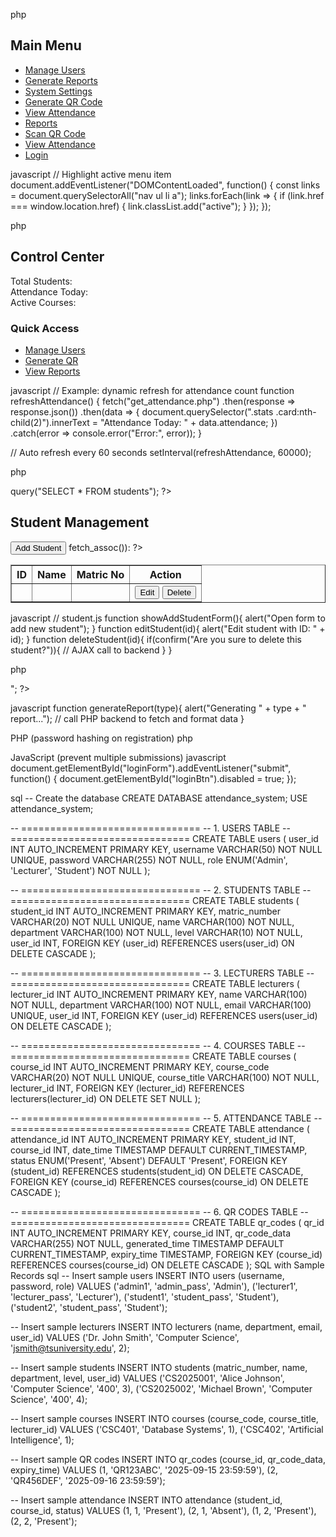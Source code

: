 php
<?php
session_start();

// Sample role from session
$role = $_SESSION['role'] ?? 'guest';
?>

<!DOCTYPE html>
<html lang="en">
<head>
  <meta charset="UTF-8">
  <title>Main Menu</title>
  <link rel="stylesheet" href="styles.css">
</head>
<body>
  <h2>Main Menu</h2>
  <nav>
    <ul>
      <?php if ($role === 'Admin'): ?>
        <li><a href="manage_users.php">Manage Users</a></li>
        <li><a href="generate_reports.php">Generate Reports</a></li>
        <li><a href="settings.php">System Settings</a></li>
      <?php elseif ($role === 'Lecturer'): ?>
        <li><a href="generate_qr.php">Generate QR Code</a></li>
        <li><a href="view_attendance.php">View Attendance</a></li>
        <li><a href="reports.php">Reports</a></li>
      <?php elseif ($role === 'Student'): ?>
        <li><a href="scan_qr.php">Scan QR Code</a></li>
        <li><a href="my_attendance.php">View Attendance</a></li>
      <?php else: ?>
        <li><a href="login.php">Login</a></li>
      <?php endif; ?>
    </ul>
  </nav>
</body>
</html>

javascript
// Highlight active menu item
document.addEventListener("DOMContentLoaded", function() {
  const links = document.querySelectorAll("nav ul li a");
  links.forEach(link => {
    if (link.href === window.location.href) {
      link.classList.add("active");
    }
  });
});

php
<?php
// Simulated data - in real system this comes from DB
$total_students = 1200;
$today_attendance = 875;
$active_courses = 25;
?>

<!DOCTYPE html>
<html lang="en">
<head>
  <meta charset="UTF-8">
  <title>Control Center</title>
  <link rel="stylesheet" href="styles.css">
</head>
<body>
  <h2>Control Center</h2>
  <section class="stats">
    <div class="card">Total Students: <?php echo $total_students; ?></div>
    <div class="card">Attendance Today: <?php echo $today_attendance; ?></div>
    <div class="card">Active Courses: <?php echo $active_courses; ?></div>
  </section>

  <section class="quick-links">
    <h3>Quick Access</h3>
    <ul>
      <li><a href="manage_users.php">Manage Users</a></li>
      <li><a href="generate_qr.php">Generate QR</a></li>
      <li><a href="reports.php">View Reports</a></li>
    </ul>
  </section>
</body>
</html>

javascript
// Example: dynamic refresh for attendance count
function refreshAttendance() {
  fetch("get_attendance.php")
    .then(response => response.json())
    .then(data => {
      document.querySelector(".stats .card:nth-child(2)").innerText = 
        "Attendance Today: " + data.attendance;
    })
    .catch(error => console.error("Error:", error));
}

// Auto refresh every 60 seconds
setInterval(refreshAttendance, 60000);


php
<!-- student_management.php -->
<?php
// Fetch student list
include("db_connect.php");
$result = $conn->query("SELECT * FROM students");
?>
<h2>Student Management</h2>
<button onclick="showAddStudentForm()">Add Student</button>
<table border="1">
  <tr><th>ID</th><th>Name</th><th>Matric No</th><th>Action</th></tr>
  <?php while($row = $result->fetch_assoc()): ?>
    <tr>
      <td><?= $row['id']; ?></td>
      <td><?= $row['name']; ?></td>
      <td><?= $row['matric_no']; ?></td>
      <td>
        <button onclick="editStudent(<?= $row['id']; ?>)">Edit</button>
        <button onclick="deleteStudent(<?= $row['id']; ?>)">Delete</button>
      </td>
    </tr>
  <?php endwhile; ?>
</table>

javascript
// student.js
function showAddStudentForm(){
    alert("Open form to add new student");
}
function editStudent(id){
    alert("Edit student with ID: " + id);
}
function deleteStudent(id){
    if(confirm("Are you sure to delete this student?")){
        // AJAX call to backend
    }
}

php
<?php
include("phpqrcode/qrlib.php");
$course_id = 101;
QRcode::png("course:$course_id:".time(), "attendance_qr.png");
echo "<img src='attendance_qr.png' />";
?>

javascript
function generateReport(type){
    alert("Generating " + type + " report...");
    // call PHP backend to fetch and format data
}

PHP (password hashing on registration)
php
<?php
$hashedPassword = password_hash($_POST['password'], PASSWORD_BCRYPT);
$sql = "INSERT INTO users(username, password) VALUES('$username', '$hashedPassword')";
mysqli_query($conn, $sql);
?>
JavaScript (prevent multiple submissions)
javascript
document.getElementById("loginForm").addEventListener("submit", function() {
    document.getElementById("loginBtn").disabled = true;
});

sql
-- Create the database
CREATE DATABASE attendance_system;
USE attendance_system;

-- ===============================
-- 1. USERS TABLE
-- ===============================
CREATE TABLE users (
    user_id INT AUTO_INCREMENT PRIMARY KEY,
    username VARCHAR(50) NOT NULL UNIQUE,
    password VARCHAR(255) NOT NULL,
    role ENUM('Admin', 'Lecturer', 'Student') NOT NULL
);

-- ===============================
-- 2. STUDENTS TABLE
-- ===============================
CREATE TABLE students (
    student_id INT AUTO_INCREMENT PRIMARY KEY,
    matric_number VARCHAR(20) NOT NULL UNIQUE,
    name VARCHAR(100) NOT NULL,
    department VARCHAR(100) NOT NULL,
    level VARCHAR(10) NOT NULL,
    user_id INT,
    FOREIGN KEY (user_id) REFERENCES users(user_id) ON DELETE CASCADE
);

-- ===============================
-- 3. LECTURERS TABLE
-- ===============================
CREATE TABLE lecturers (
    lecturer_id INT AUTO_INCREMENT PRIMARY KEY,
    name VARCHAR(100) NOT NULL,
    department VARCHAR(100) NOT NULL,
    email VARCHAR(100) UNIQUE,
    user_id INT,
    FOREIGN KEY (user_id) REFERENCES users(user_id) ON DELETE CASCADE
);

-- ===============================
-- 4. COURSES TABLE
-- ===============================
CREATE TABLE courses (
    course_id INT AUTO_INCREMENT PRIMARY KEY,
    course_code VARCHAR(20) NOT NULL UNIQUE,
    course_title VARCHAR(100) NOT NULL,
    lecturer_id INT,
    FOREIGN KEY (lecturer_id) REFERENCES lecturers(lecturer_id) ON DELETE SET NULL
);

-- ===============================
-- 5. ATTENDANCE TABLE
-- ===============================
CREATE TABLE attendance (
    attendance_id INT AUTO_INCREMENT PRIMARY KEY,
    student_id INT,
    course_id INT,
    date_time TIMESTAMP DEFAULT CURRENT_TIMESTAMP,
    status ENUM('Present', 'Absent') DEFAULT 'Present',
    FOREIGN KEY (student_id) REFERENCES students(student_id) ON DELETE CASCADE,
    FOREIGN KEY (course_id) REFERENCES courses(course_id) ON DELETE CASCADE
);

-- ===============================
-- 6. QR CODES TABLE
-- ===============================
CREATE TABLE qr_codes (
    qr_id INT AUTO_INCREMENT PRIMARY KEY,
    course_id INT,
    qr_code_data VARCHAR(255) NOT NULL,
    generated_time TIMESTAMP DEFAULT CURRENT_TIMESTAMP,
    expiry_time TIMESTAMP,
    FOREIGN KEY (course_id) REFERENCES courses(course_id) ON DELETE CASCADE
);
SQL with Sample Records
sql
-- Insert sample users
INSERT INTO users (username, password, role) VALUES
('admin1', 'admin_pass', 'Admin'),
('lecturer1', 'lecturer_pass', 'Lecturer'),
('student1', 'student_pass', 'Student'),
('student2', 'student_pass', 'Student');

-- Insert sample lecturers
INSERT INTO lecturers (name, department, email, user_id) VALUES
('Dr. John Smith', 'Computer Science', 'jsmith@tsuniversity.edu', 2);

-- Insert sample students
INSERT INTO students (matric_number, name, department, level, user_id) VALUES
('CS2025001', 'Alice Johnson', 'Computer Science', '400', 3),
('CS2025002', 'Michael Brown', 'Computer Science', '400', 4);

-- Insert sample courses
INSERT INTO courses (course_code, course_title, lecturer_id) VALUES
('CSC401', 'Database Systems', 1),
('CSC402', 'Artificial Intelligence', 1);

-- Insert sample QR codes
INSERT INTO qr_codes (course_id, qr_code_data, expiry_time) VALUES
(1, 'QR123ABC', '2025-09-15 23:59:59'),
(2, 'QR456DEF', '2025-09-16 23:59:59');

-- Insert sample attendance
INSERT INTO attendance (student_id, course_id, status) VALUES
(1, 1, 'Present'),
(2, 1, 'Absent'),
(1, 2, 'Present'),
(2, 2, 'Present');

